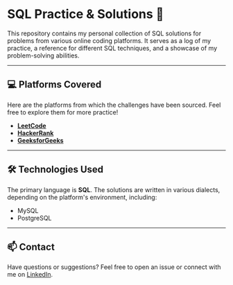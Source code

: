 # SQL Practice & Solutions 🚀

This repository contains my personal collection of SQL solutions for problems from various online coding platforms. It serves as a log of my practice, a reference for different SQL techniques, and a showcase of my problem-solving abilities.

-----

## 💻 Platforms Covered

Here are the platforms from which the challenges have been sourced. Feel free to explore them for more practice\!

  * **[LeetCode](https://leetcode.com/problemset/database/)**
  * **[HackerRank](https://www.hackerrank.com/domains/sql)**
  * **[GeeksforGeeks](https://www.google.com/search?q=https://www.geeksforgeeks.org/sql-practice-questions/)**

-----

## 🛠️ Technologies Used

The primary language is **SQL**. The solutions are written in various dialects, depending on the platform's environment, including:

  * MySQL
  * PostgreSQL

-----

## 📫 Contact

Have questions or suggestions? Feel free to open an issue or connect with me on [LinkedIn](https://www.linkedin.com/in/kavita-kumari-691b90167/).
